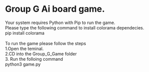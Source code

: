 # Group G Ai board game.

Your system requires Python with Pip to run the game.<br />
Please type the following command to install colorama dependecies.<br />
pip install colorama
<br />
<br />
To run the game please follow the steps <br />
1.Open the teminal. <br />
2.CD into the Group_G_Game folder <br />
3. Run the folloing command <br />
    python3 game.py
